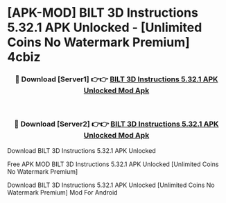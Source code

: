 # [APK-MOD] BILT  3D Instructions 5.32.1 APK Unlocked - [Unlimited Coins No Watermark Premium] 4cbiz



<div align="center">
<h3>🔴 Download [Server1] 👉👉 <a href="https://momento.my/?title=BILT__3D_Instructions_5.32.1_APK_Unlocked">BILT  3D Instructions 5.32.1 APK Unlocked Mod Apk</a></h3><br>

<h3>🔴 Download [Server2] 👉👉 <a href="https://momento.my/?title=BILT__3D_Instructions_5.32.1_APK_Unlocked">BILT  3D Instructions 5.32.1 APK Unlocked Mod Apk</a></h3>
</div>



Download BILT  3D Instructions 5.32.1 APK Unlocked 

Free APK MOD BILT  3D Instructions 5.32.1 APK Unlocked [Unlimited Coins No Watermark Premium]

Download BILT  3D Instructions 5.32.1 APK Unlocked [Unlimited Coins No Watermark Premium] Mod For Android
